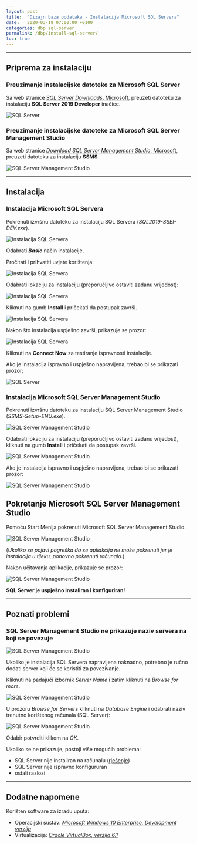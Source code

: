 ```yaml
---
layout: post
title:  "Dizajn baza podataka - Instalacija Microsoft SQL Servera"
date:   2020-03-19 07:00:00 +0100
categories: dbp sql-server
permalink: /dbp/install-sql-server/
toc: true
---
```


<hr>

## Priprema za instalaciju

### Preuzimanje instalacijske datoteke za Microsoft SQL Server

Sa web stranice <a href="https://www.microsoft.com/en-us/sql-server/sql-server-downloads"><cite>SQL Server Downloads</cite>, Microsoft</a>, preuzeti
datoteku za instalaciju <strong>SQL Server 2019 Developer</strong> inačice.

![SQL Server](/assets/dbp/1.jpg)

### Preuzimanje instalacijske datoteke za Microsoft SQL Server Management Studio

Sa web stranice <a href="https://www.microsoft.com/en-us/sql-server/sql-server-downloads"><cite>Download SQL Server Management Studio</cite>, Microsoft</a>, preuzeti
datoteku za instalaciju <strong>SSMS</strong>.

![SQL Server Management Studio](/assets/dbp/9.jpg)

<hr>

## Instalacija

### Instalacija Microsoft SQL Servera

Pokrenuti izvršnu datoteku za instalaciju SQL Servera (<cite>SQL2019-SSEI-DEV.exe</cite>).

![Instalacija SQL Servera](/assets/dbp/2.jpg)

Odabrati <strong><cite>Basic</cite></strong> način instalacije.

Pročitati i prihvatiti uvjete korištenja:

![Instalacija SQL Servera](/assets/dbp/3.jpg)

Odabrati lokaciju za instalaciju (preporučljivo ostaviti zadanu vrijedost):

![Instalacija SQL Servera](/assets/dbp/4.jpg)

Kliknuti na gumb <strong>Install</strong> i pričekati da postupak završi.

![Instalacija SQL Servera](/assets/dbp/6.jpg)

Nakon što instalacija uspješno završi, prikazuje se prozor:

![Instalacija SQL Servera](/assets/dbp/7.jpg)

Kliknuti na <strong>Connect Now</strong> za testiranje ispravnosti instalacije.

Ako je instalacija ispravno i uspješno napravljena, trebao bi se prikazati prozor:

![SQL Server](/assets/dbp/8.jpg)

### <a id="install">Instalacija Microsoft SQL Server Management Studio</a>

Pokrenuti izvršnu datoteku za instalaciju SQL Server Management Studio (<cite>SSMS-Setup-ENU.exe</cite>).

![SQL Server Management Studio](/assets/dbp/10.jpg)

Odabrati lokaciju za instalaciju (preporučljivo ostaviti zadanu vrijedost), kliknuti na gumb <strong>Install</strong> i pričekati da postupak završi.

![SQL Server Management Studio](/assets/dbp/11.jpg)

Ako je instalacija ispravno i uspješno napravljena, trebao bi se prikazati prozor:

![SQL Server Management Studio](/assets/dbp/12.jpg)

## Pokretanje Microsoft SQL Server Management Studio

Pomoću Start Menija pokrenuti Microsoft SQL Server Management Studio.

![SQL Server Management Studio](/assets/dbp/13.jpg)

(<cite>Ukoliko se pojavi pogreška da se apliakcija ne može pokrenuti jer je instalacija u tijeku, ponovno pokrenuti računalo</cite>.)

Nakon učitavanja aplikacije, prikazuje se prozor:

![SQL Server Management Studio](/assets/dbp/14.jpg)

<strong>SQL Server je uspješno instaliran i konfiguriran!</strong>

<hr>

## Poznati problemi

### SQL Server Management Studio ne prikazuje naziv servera na koji se povezuje

![SQL Server Management Studio](/assets/dbp/16.jpg)

Ukoliko je instalacija SQL Servera napravljena naknadno, potrebno je ručno dodati server koji će se koristiti za povezivanje.

Kliknuti na padajući izbornik <cite>Server Name</cite> i zatim kliknuti na <cite>Browse for more</cite>.

![SQL Server Management Studio](/assets/dbp/17.jpg)

U prozoru <cite>Browse for Servers</cite> kliknuti na <cite>Database Engine</cite> i odabrati naziv trenutno korištenog računala (SQL Server):

![SQL Server Management Studio](/assets/dbp/18.jpg)

Odabir potvrditi klikom na <cite>OK</cite>.

Ukoliko se ne prikazuje, postoji više mogućih problema:

- SQL Server nije instaliran na računalu (<a href="#install">rješenje</a>)
- SQL Server nije ispravno konfigururan
- ostali razlozi

<hr>

## Dodatne napomene

Korišten software za izradu uputa:

- Operacijski sustav: <a href="https://developer.microsoft.com/en-us/microsoft-edge/tools/vms/"><cite>Microsoft Windows 10 Enterprise, Development verzija</cite></a>
- Virtualizacija:  <a href="https://www.virtualbox.org/"><cite>Oracle VirtualBox, verzija 6.1</cite></a>